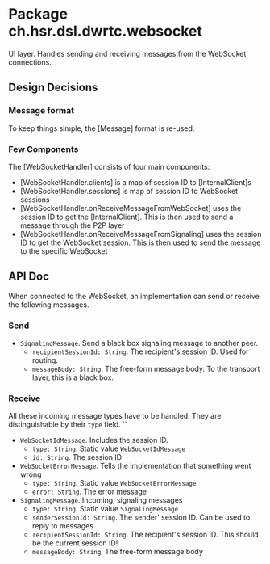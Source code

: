 # Package ch.hsr.dsl.dwrtc.websocket

UI layer. Handles sending and receiving messages from the WebSocket connections.

## Design Decisions

### Message format

To keep things simple, the [Message] format is re-used.

### Few Components

The [WebSocketHandler] consists of four main components:

* [WebSocketHandler.clients] is a map of session ID to [InternalClient]s
* [WebSocketHandler.sessions] is map of session ID to WebSocket sessions
* [WebSocketHandler.onReceiveMessageFromWebSocket] uses the session ID to get the [InternalClient]. This is then used to send a message through the P2P layer
* [WebSocketHandler.onReceiveMessageFromSignaling] uses the session ID to get the WebSocket session. This is then used to send the message to the specific WebSocket

## API Doc

When connected to the WebSocket, an implementation can send or receive the following messages.

### Send

* `SignalingMessage`. Send a black box signaling message to another peer.
  * `recipientSessionId: String`. The recipient's session ID. Used for routing.
  * `messageBody: String`. The free-form message body. To the transport layer, this is a black box.
  
### Receive

All these incoming message types have to be handled. They are distinguishable by their `type` field.
``
* `WebSocketIdMessage`. Includes the session ID.
  * `type: String`. Static value `WebSocketIdMessage`
  * `id: String`. The session ID
* `WebSocketErrorMessage`. Tells the implementation that something went wrong
  * `type: String`. Static value `WebSocketErrorMessage`
  * `error: String`. The error message
* `SignalingMessage`. Incoming, signaling messages
  * `type: String`. Static value `SignalingMessage`
  * `senderSessionId: String`. The sender' session ID. Can be used to reply to messages
  * `recipientSessionId: String`. The recipient's session ID. This should be the current session ID!
  * `messageBody: String`. The free-form message body
